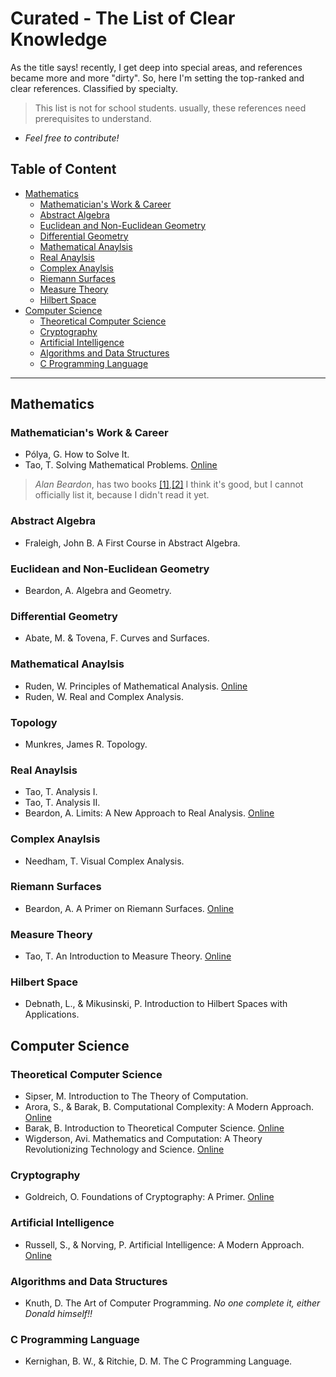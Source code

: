 # Curated - The List of Clear Knowledge
As the title says! recently, I get deep into special areas, and references became more and more "dirty". So, here I'm setting the top-ranked and clear references. Classified by specialty.

> This list is not for school students. usually, these references need prerequisites to understand.

- *Feel free to contribute!*

## Table of Content
- [Mathematics](#mathematics)
    - [Mathematician's Work & Career](#mathematicians-work--career)
    - [Abstract Algebra](#abstract-algebra)
    - [Euclidean and Non-Euclidean Geometry](#Euclidean-and-Non-Euclidean-Geometry)
    - [Differential Geometry](#Differential-Geometry)
    - [Mathematical Anaylsis](#mathematical-anaylsis)
    - [Real Anaylsis](#real-anaylsis)
    - [Complex Anaylsis](#complex-anaylsis)
    - [Riemann Surfaces](#Riemann-surfaces)
    - [Measure Theory](#Measure-Theory)
    - [Hilbert Space](#hilbert-space)
- [Computer Science](#computer-science)
    - [Theoretical Computer Science](#theoretical-computer-science)
    - [Cryptography](#cryptography)
    - [Artificial Intelligence](#artificial-intelligence)
    - [Algorithms and Data Structures](#Algorithms-and-Data-Structures)
    - [C Programming Language](#C-programming-language)


---

## Mathematics
### Mathematician's Work & Career
- Pólya, G. How to Solve It.
- Tao, T. Solving Mathematical Problems. [Online](https://terrytao.wordpress.com/books/solving-mathematical-problems/)
> *Alan Beardon*, has two books [[1]](http://services.cambridge.org/us/academic/subjects/mathematics/recreational-mathematics/creative-mathematics-gateway-research?site_view=desktop),[[2]](https://www.cambridge.org/core/books/mathematical-explorations/F926A2DFE3FEC8B34542EC598C8D7DE3) I think it's good, but I cannot officially list it, because I didn't read it yet.

### Abstract Algebra
- Fraleigh, John B.  A First Course in Abstract Algebra.

### Euclidean and Non-Euclidean Geometry
- Beardon, A. Algebra and Geometry.

### Differential Geometry
- Abate, M. &amp; Tovena, F. Curves and Surfaces.

### Mathematical Anaylsis
- Ruden, W. Principles of Mathematical Analysis. [Online](https://web.math.ucsb.edu/~agboola/teaching/2021/winter/122A/rudin.pdf)
- Ruden, W. Real and Complex Analysis.

### Topology
- Munkres, James R. Topology.

### Real Anaylsis
- Tao, T. Analysis I.
- Tao, T. Analysis II.
- Beardon, A. Limits: A New Approach to Real Analysis. [Online](https://link.springer.com/book/10.1007/978-1-4612-0697-2)

### Complex Anaylsis
- Needham, T. Visual Complex Analysis. 

### Riemann Surfaces 
- Beardon, A.  A Primer on Riemann Surfaces. [Online](https://archive.org/details/primeronriemanns0000bear)

### Measure Theory
- Tao, T. An Introduction to Measure Theory. [Online](https://terrytao.wordpress.com/books/an-introduction-to-measure-theory/)

### Hilbert Space
- Debnath, L., &amp; Mikusinski, P. Introduction to Hilbert Spaces with Applications. 


## Computer Science
### Theoretical Computer Science
- Sipser, M. Introduction to The Theory of Computation.
- Arora, S., &amp; Barak, B. Computational Complexity: A Modern Approach. [Online](http://theory.cs.princeton.edu/complexity/)
- Barak, B. Introduction to Theoretical Computer Science. [Online](https://introtcs.org)
- Wigderson, Avi. Mathematics and Computation: A Theory Revolutionizing Technology and Science. [Online](https://www.math.ias.edu/avi/book)

### Cryptography
- Goldreich, O. Foundations of Cryptography: A Primer. [Online](https://www.wisdom.weizmann.ac.il/~oded/foc-sur04.html)


### Artificial Intelligence
- Russell, S., &amp; Norving, P. Artificial Intelligence: A Modern Approach. [Online](http://aima.cs.berkeley.edu/)

### Algorithms and Data Structures
- Knuth, D. The Art of Computer Programming. *No one complete it, either Donald himself!!*

### C Programming Language
- Kernighan, B. W., &amp; Ritchie, D. M. The C Programming Language.

